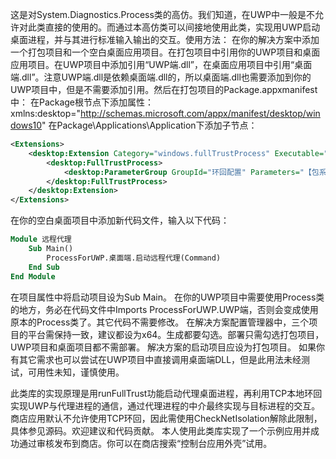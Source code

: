 这是对System.Diagnostics.Process类的高仿。我们知道，在UWP中一般是不允许对此类直接的使用的。而通过本高仿类可以间接地使用此类，实现用UWP启动桌面进程，并与其进行标准输入输出的交互。使用方法：
在你的解决方案中添加一个打包项目和一个空白桌面应用项目。在打包项目中引用你的UWP项目和桌面应用项目。在UWP项目中添加引用“UWP端.dll”，在桌面应用项目中引用“桌面端.dll”。注意UWP端.dll是依赖桌面端.dll的，所以桌面端.dll也需要添加到你的UWP项目中，但是不需要添加引用。然后在打包项目的Package.appxmanifest中：
在Package根节点下添加属性：xmlns:desktop="http://schemas.microsoft.com/appx/manifest/desktop/windows10"
在Package\Applications\Application下添加子节点：
```xml
<Extensions>
	<desktop:Extension Category="windows.fullTrustProcess" Executable="【桌面应用项目的路径，如：远程代理\远程代理.exe】">
		<desktop:FullTrustProcess>
			<desktop:ParameterGroup GroupId="环回配置" Parameters="【包系列名+空格+TCP环回端口号，如：642671AC6A72D.52333923F7214_9vcz5tcd8ce5e 32768】"  />
		</desktop:FullTrustProcess>
	</desktop:Extension>
</Extensions>
```
在你的空白桌面项目中添加新代码文件，输入以下代码：
```vb
Module 远程代理
	Sub Main()
		ProcessForUWP.桌面端.启动远程代理(Command)
	End Sub
End Module
```
在项目属性中将启动项目设为Sub Main。
在你的UWP项目中需要使用Process类的地方，务必在代码文件中Imports ProcessForUWP.UWP端，否则会变成使用原本的Process类了。其它代码不需要修改。
在解决方案配置管理器中，三个项目的平台需保持一致，建议都设为x64。生成都要勾选。部署只需勾选打包项目，UWP项目和桌面项目都不需部署。
解决方案的启动项目应设为打包项目。
如果你有其它需求也可以尝试在UWP项目中直接调用桌面端DLL，但是此用法未经测试，可用性未知，谨慎使用。

此类库的实现原理是用runFullTrust功能启动代理桌面进程，再利用TCP本地环回实现UWP与代理进程的通信，通过代理进程的中介最终实现与目标进程的交互。商店应用默认不允许使用TCP环回，因此需使用CheckNetIsolation解除此限制，具体参见源码。欢迎建议和代码贡献。
本人使用此类库实现了一个示例应用并成功通过审核发布到商店。你可以在商店搜索“控制台应用外壳”试用。
